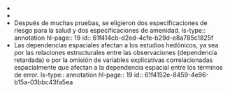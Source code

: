 - <object data="G:/Otros ordenadores/Mi Ordenador/Habilidades/Universidad/Opta I\Papers/Boxal_et_al-2005-The-impact-of-oil (1).pdf" width="100%" height="800px"></object>
-
- Después de muchas pruebas, se eligieron   dos   especificaciones   de   riesgo   para   la   salud   y   dos   especificaciones   de   amenidad.
  ls-type:: annotation
  hl-page:: 19
  id:: 61f414cb-d2ed-4cfe-b29d-e8a785c1825f
- Las dependencias espaciales afectan a los estudios hedónicos, ya sea por  las  relaciones  estructurales  entre  las  observaciones  (dependencia  retardada)  o  por  la  omisión   de   variables   explicativas   correlacionadas   espacialmente   que   afectan   a   la   dependencia  espacial  entre  los  términos  de  error. 
  ls-type:: annotation
  hl-page:: 19
  id:: 61f4152e-8459-4e96-b15a-03bbc43fa5ea